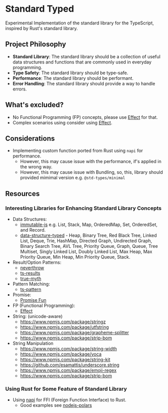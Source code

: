 # Standard Typed

Experimental Implementation of the standard library for the TypeScript, inspired by Rust's standard library.

## Project Philosophy

- **Standard Library**: The standard library should be a collection of useful data structures and functions that are commonly used in everyday programming.
- **Type Safety**: The standard library should be type-safe.
- **Performance**: The standard library should be performant.
- **Error Handling**: The standard library should provide a way to handle errors.

## What's excluded? 
- No Functional Programming (FP) concepts, please use [Effect](https://effect.website/) for that.
- Complex scenarios using consider using [Effect](https://effect.website/).

## Considerations
- Implementing custom function ported from Rust using `napi` for performance.
  - However, this may cause issue with the performance, if's applied in the wrong way.
  - However, this may cause issue with Bundling, so, this, library should provided mimimal version e.g. `@std-types/minimal` 

## Resources

### Interesting Libraries for Enhancing Standard Library Concepts
- Data Structures: 
  - [immutable-js](https://github.com/immutable-js/immutable-js) e.g. List, Stack, Map, OrderedMap, Set, OrderedSet, and Record.
  - [data-structure-typed](https://github.com/zrwusa/data-structure-typed) - Heap, Binary Tree, Red Black Tree, Linked List, Deque, Trie, HashMap, Directed Graph, Undirected Graph, Binary Search Tree, AVL Tree, Priority Queue, Graph, Queue, Tree Multiset, Singly Linked List, Doubly Linked List, Max Heap, Max Priority Queue, Min Heap, Min Priority Queue, Stack.
- Result/Option Patterns:
  - [neverthrow](https://github.com/supermacro/neverthrow)
  - [ts-results](https://github.com/vultix/ts-results)
  - [true-myth](https://github.com/true-myth/true-myth)
- Pattern Matching:
  - [ts-pattern](https://github.com/gvergnaud/ts-pattern)
- Promise:
  - [Promise Fun](https://github.com/sindresorhus/promise-fun)
- FP (Functional Programming):
  - [Effect](https://effect.website/)
- String: (unicode-aware)
  - https://www.npmjs.com/package/stringz
  - https://www.npmjs.com/package/utfstring
  - https://www.npmjs.com/package/grapheme-splitter
  - https://www.npmjs.com/package/strip-bom
- String Manipulation
  - https://www.npmjs.com/package/string-width
  - https://www.npmjs.com/package/voca
  - https://www.npmjs.com/package/string-kit
  - https://github.com/esamattis/underscore.string
  - https://www.npmjs.com/package/emoji-regex
  - https://www.npmjs.com/package/strip-bom
  
### Using Rust for Some Feature of Standard Library
- Using [napi](https://napi.rs/) for FFI (Foreign Function Interface) to Rust.
  - Good examples see [nodejs-polars](https://github.com/pola-rs/nodejs-polars)


